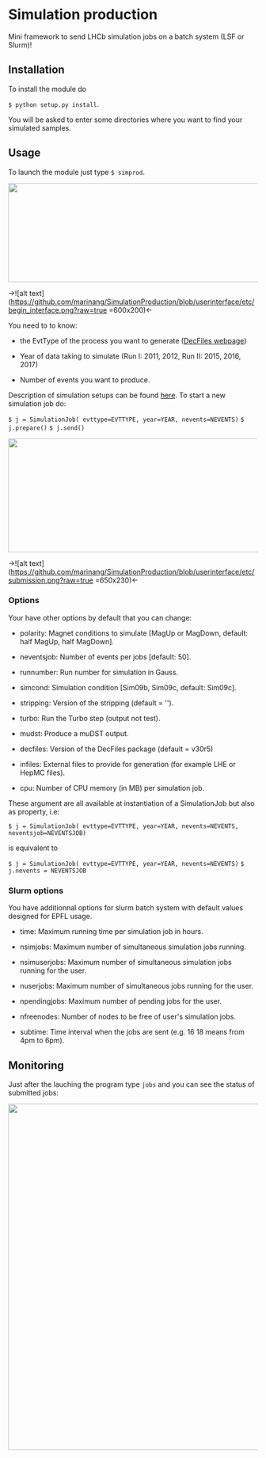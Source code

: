 # Simulation production

Mini framework to send LHCb simulation jobs on a batch system (LSF or Slurm)!

## Installation

To install the module do

`$ python setup.py install`.

You will be asked to enter some directories where you want to find your simulated samples.

## Usage

To launch the module just type `$ simprod`.

<p align="center">
<img width="600" height="200" src="https://github.com/marinang/SimulationProduction/blob/userinterface/etc/begin_interface.png">
</p>

->![alt text](https://github.com/marinang/SimulationProduction/blob/userinterface/etc/begin_interface.png?raw=true =600x200)<-

You need to to know:

* the EvtType of the process you want to generate ([DecFiles webpage](http://lhcb-release-area.web.cern.ch/LHCb-release-area/DOC/decfiles/releases/dev/table_evttype.php))	

* Year of data taking to simulate (Run I: 2011, 2012, Run II: 2015, 2016, 2017)

* Number of events you want to produce.

Description of simulation setups can be found [here](https://github.com/marinang/SimulationProduction/tree/master/simjob/setup). To start a new simulation job do:

`$ j = SimulationJob( evttype=EVTTYPE, year=YEAR, nevents=NEVENTS)`
`$ j.prepare()`
`$ j.send()`

<p align="center">
<img width="650" height="230" src="https://github.com/marinang/SimulationProduction/blob/userinterface/etc/submission.png">
</p>

->![alt text](https://github.com/marinang/SimulationProduction/blob/userinterface/etc/submission.png?raw=true =650x230)<-

### Options

Your have other options by default that you can change:

* polarity: Magnet conditions to simulate [MagUp or MagDown, default: half MagUp, half MagDown].

* neventsjob: Number of events per jobs [default: 50]. 

* runnumber: Run number for simulation in Gauss.

* simcond: Simulation condition [Sim09b, Sim09c, default: Sim09c].

* stripping: Version of the stripping (default = '').

* turbo: Run the Turbo step (output not test).

* mudst: Produce a muDST output.

* decfiles: Version of the DecFiles package (default = v30r5)

* infiles: External files to provide for generation (for example LHE or HepMC files).

* cpu: Number of CPU memory (in MB) per simulation job.
	
These argument are all available at instantiation of a SimulationJob but also as property, i.e:

`$ j = SimulationJob( evttype=EVTTYPE, year=YEAR, nevents=NEVENTS, neventsjob=NEVENTSJOB)`

is equivalent to

`$ j = SimulationJob( evttype=EVTTYPE, year=YEAR, nevents=NEVENTS)`
`$ j.nevents = NEVENTSJOB`

### Slurm options

You have additionnal options for slurm batch system with default values designed for EPFL usage.

* time: Maximum running time per simulation job in hours.

* nsimjobs: Maximum number of simultaneous simulation jobs running.
		
* nsimuserjobs: Maximum number of simultaneous simulation jobs running for the user.
												
* nuserjobs: Maximum number of simultaneous jobs running for the user.
												
* npendingjobs: Maximum number of pending jobs for the user.

* nfreenodes: Number of nodes to be free of user's simulation jobs.
		
* subtime: Time interval when the jobs are sent (e.g. 16 18 means from 4pm to 6pm).

## Monitoring

Just after the lauching the program type `jobs` and you can see the status of submitted jobs:

<p align="center">
<img width="650" height="700" src="https://github.com/marinang/SimulationProduction/blob/userinterface/etc/monitor.png">
</p>
